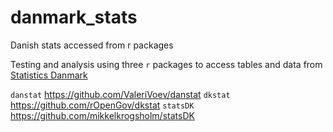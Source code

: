 # danmark_stats
Danish stats accessed from r packages

Testing and analysis using three `r` packages to access tables and data from [Statistics Danmark](https://www.dst.dk/en)

`danstat` https://github.com/ValeriVoev/danstat
`dkstat` https://github.com/rOpenGov/dkstat
`statsDK` https://github.com/mikkelkrogsholm/statsDK
